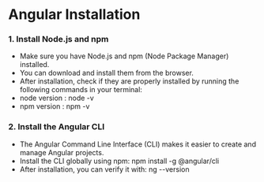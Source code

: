 # Angular Installation

### 1. Install Node.js and npm
- Make sure you have Node.js and npm (Node Package Manager) installed. 
- You can download and install them from the browser. 
- After installation, check if they are properly installed by running the following commands in your terminal:
- node version : node -v
- npm version :  npm -v

### 2. Install the Angular CLI
- The Angular Command Line Interface (CLI) makes it easier to create and manage Angular projects.
- Install the CLI globally using npm:
  npm install -g @angular/cli
- After installation, you can verify it with:
  ng --version
